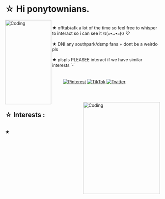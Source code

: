 #  ☆ Hi ponytownians.
<img align="left" alt="Coding" src="https://github.com/k4len/k4len/assets/141467087/5fef1cb2-e05e-48b9-8657-f8460f8716d9" width="150" height="275">
<br>★ offtab/afk a lot of the time so feel free to whisper to interact so i can see it  ପ(๑•ᴗ•๑)ଓ ♡<br><br>★ DNI any southpark/dsmp fans + dont be a weirdo pls<br><br>★ plspls PLEASEE interact if we have similar interests ˙ᵕ˙
<br>　  <br>

　 　   [![Pinterest](https://img.shields.io/badge/Pinterest-%23E60023.svg?logo=Pinterest&logoColor=white)](https://pinterest.com/@k4lenn) [![TikTok](https://img.shields.io/badge/TikTok-%23000000.svg?logo=TikTok&logoColor=white)](https://tiktok.com/@k1lrzr) [![Twitter](https://img.shields.io/badge/Twitter-%231DA1F2.svg?logo=Twitter&logoColor=white)](https://twitter.com/lcvlix) 
<br>　  <br>
<br>　  <br>
<img align="right" alt="Coding" src="https://github.com/k4len/k4len/assets/141467087/8459951c-d856-4796-a792-188d804920fa" width="250" height="300">


## ☆ Interests :
<br>★ <br>

